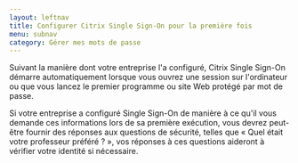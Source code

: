 ```yaml
---
layout: leftnav
title: Configurer Citrix Single Sign-On pour la première fois
menu: subnav
category: Gérer mes mots de passe
---
```


Suivant la manière dont votre entreprise l'a configuré, Citrix Single Sign-On démarre automatiquement lorsque vous ouvrez une session sur l'ordinateur ou que vous lancez le premier programme ou site Web protégé par mot de passe.

Si votre entreprise a configuré Single Sign-On de manière à ce qu'il vous demande ces informations lors de sa première exécution, vous devrez peut-être fournir des réponses aux questions de sécurité, telles que « Quel était votre professeur préféré ? », vos réponses à ces questions aideront à vérifier votre identité si nécessaire.

